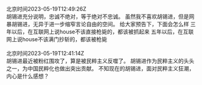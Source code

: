 北京时间2023-05-19T12:49:26Z<br>胡锡进充分说明，忠诚不绝对，等于绝对不忠诚。
虽然我不喜欢胡锡进，但是网暴胡锡进，无异于进一步缩窄言论自由的空间。
给大家预告下，下面会怎么样
三年以后，在互联网上说house不该直接枪毙的，都该被抓起来
五年以后，在互联网上说house不该满门抄斩的，都该被枪毙<br><br>北京时间2023-05-19T12:41:14Z<br>胡锡进最近被粉红围攻了，算是被民粹主义反噬了。
胡锡进作为民粹主义的头头之一，为中国民粹化也做出突出贡献。
不知现在的胡锡进，面对民粹主义狂潮，内心是什么感想？<br><br>